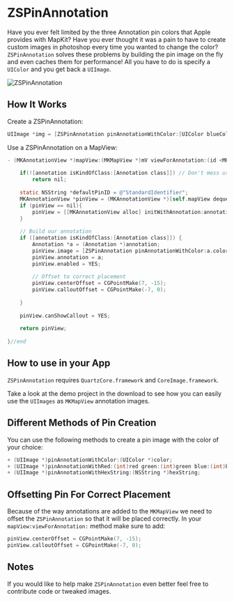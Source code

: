 ZSPinAnnotation
=============

Have you ever felt limited by the three Annotation pin colors that Apple provides with MapKit? Have you ever thought it was a pain to have to create custom images in photoshop every time you wanted to change the color?  `ZSPinAnnotation` solves these problems by building the pin image on the fly and even caches them for performance!  All you have to do is specify a `UIColor` and you get back a `UIImage`.

![ZSPinAnnotation](http://f.cl.ly/items/223W1a0d0s3m3S0h3K37/Screen%20Shot%202011-12-06%20at%203.59.23%20PM.png "ZSPinAnnotation")

How It Works
---

Create a ZSPinAnnotation:

```objective-c
UIImage *img = [ZSPinAnnotation pinAnnotationWithColor:[UIColor blueColor]];
```

Use a ZSPinAnnotation on a MapView:

```objective-c
- (MKAnnotationView *)mapView:(MKMapView *)mV viewForAnnotation:(id <MKAnnotation>)annotation {
	
	if(![annotation isKindOfClass:[Annotation class]]) // Don't mess user location
        return nil;
	
	static NSString *defaultPinID = @"StandardIdentifier";
	MKAnnotationView *pinView = (MKAnnotationView *)[self.mapView dequeueReusableAnnotationViewWithIdentifier:defaultPinID];
	if (pinView == nil){
		pinView = [[MKAnnotationView alloc] initWithAnnotation:annotation reuseIdentifier:defaultPinID];
	}
	
	// Build our annotation
	if ([annotation isKindOfClass:[Annotation class]]) {
		Annotation *a = (Annotation *)annotation;
		pinView.image = [ZSPinAnnotation pinAnnotationWithColor:a.color];// ZSPinAnnotation Being Used
		pinView.annotation = a;
		pinView.enabled = YES;
        
        // Offset to correct placement
		pinView.centerOffset = CGPointMake(7, -15);
        pinView.calloutOffset = CGPointMake(-7, 0);
        
	}
	
	pinView.canShowCallout = YES;
	
	return pinView;
	
}//end
```

How to use in your App
---
`ZSPinAnnotation` requires `QuartzCore.framework` and `CoreImage.framework`.

Take a look at the demo project in the download to see how you can easily use the `UIImages` as `MKMapView` annotation images.

Different Methods of Pin Creation
---
You can use the following methods to create a pin image with the color of your choice:

```objective-c
+ (UIImage *)pinAnnotationWithColor:(UIColor *)color;
+ (UIImage *)pinAnnotationWithRed:(int)red green:(int)green blue:(int)blue;
+ (UIImage *)pinAnnotationWithHexString:(NSString *)hexString;
```

Offsetting Pin For Correct Placement
---
Because of the way annotations are added to the `MKMapView` we need to offset the `ZSPinAnnotation` so that it will be placed correctly. In your `mapView:viewForAnnotation:` method make sure to add:
```objective-c
pinView.centerOffset = CGPointMake(7, -15);
pinView.calloutOffset = CGPointMake(-7, 0);
```

Notes
---

If you would like to help make `ZSPinAnnotation` even better feel free to contribute code or tweaked images.